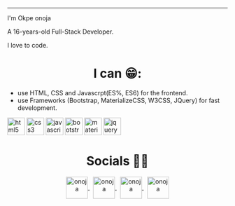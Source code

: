 <!-- <h1 align="center"> Hi there 👋🏾 </h1> -->
<hr>

I'm Okpe onoja

A 16-years-old Full-Stack Developer.

I love to code.

<h1 align="center">I can 😁:</h1>


- use HTML, CSS and Javascrpt(ES%, ES6) for the frontend.
- use Frameworks (Bootstrap, MaterializeCSS, W3CSS, JQuery) for fast development.
<p>
    <img src="https://devicons.github.io/devicon/devicon.git/icons/html5/html5-original-wordmark.svg" alt="html5" height="40"/> 
    <img src="https://devicons.github.io/devicon/devicon.git/icons/css3/css3-original-wordmark.svg" alt="css3" height="40"/> 
    <img src="https://devicons.github.io/devicon/devicon.git/icons/javascript/javascript-original.svg" alt="javascript" height="40"/> 
    <img src="https://devicons.github.io/devicon/devicon.git/icons/bootstrap/bootstrap-plain.svg" alt="bootstrap" height="40"/> 
    <img src="https://raw.githubusercontent.com/prplx/svg-logos/5585531d45d294869c4eaab4d7cf2e9c167710a9/svg/materialize.svg" alt="materialize" height="40"/> 
    <img src="https://devicon.dev/devicon.git/icons/jquery/jquery-original-wordmark.svg" alt="jquery" height="40"/> 
</p>

<h1 align="center">Socials 🤝🏾</h1>

<p align="center">
    <a href="https://twitter.com/okpe_onoja" target="_blank">
        <img align="center" src="https://devicon.dev/devicon.git/icons/twitter/twitter-original.svg" alt="onoja" height="50" />
    </a>
    &nbsp;
    <a href="https://linkedin.com/in/onoja123" target="_blank"
        ><img align="center" src="https://www.vectorlogo.zone/logos/linkedin/linkedin-icon.svg" alt="onoja" height="50" />
    </a>
    &nbsp;
    <a href="https://fb.com/okpe onoja" target="_blank">
        <img align="center" src="https://www.vectorlogo.zone/logos/facebook/facebook-official.svg" alt="onoja" height="50" />
    </a>
    &nbsp;
    <a href="https://instagram.com/okpe_onoja" target="_blank">
        <img align="center" src="https://www.vectorlogo.zone/logos/instagram/instagram-icon.svg" alt="onoja" height="50" />
    </a>
  
</p>

